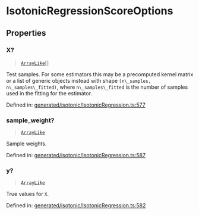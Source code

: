 # IsotonicRegressionScoreOptions

## Properties

### X?

> [`ArrayLike`](../types/ArrayLike.md)[]

Test samples. For some estimators this may be a precomputed kernel matrix or a list of generic objects instead with shape `(n\_samples, n\_samples\_fitted)`, where `n\_samples\_fitted` is the number of samples used in the fitting for the estimator.

Defined in:  [generated/isotonic/IsotonicRegression.ts:577](https://github.com/transitive-bullshit/scikit-learn-ts/blob/92ab806/packages/sklearn/src/generated/isotonic/IsotonicRegression.ts#L577)

### sample\_weight?

> [`ArrayLike`](../types/ArrayLike.md)

Sample weights.

Defined in:  [generated/isotonic/IsotonicRegression.ts:587](https://github.com/transitive-bullshit/scikit-learn-ts/blob/92ab806/packages/sklearn/src/generated/isotonic/IsotonicRegression.ts#L587)

### y?

> [`ArrayLike`](../types/ArrayLike.md)

True values for `X`.

Defined in:  [generated/isotonic/IsotonicRegression.ts:582](https://github.com/transitive-bullshit/scikit-learn-ts/blob/92ab806/packages/sklearn/src/generated/isotonic/IsotonicRegression.ts#L582)
